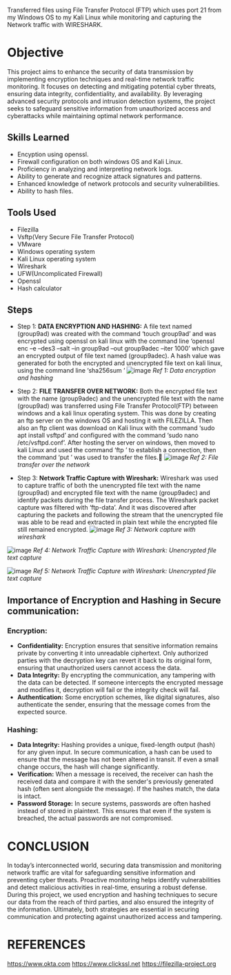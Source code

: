Transferred files using File Transfer Protocol (FTP) which uses port 21 from my Windows OS to my Kali Linux while monitoring and capturing the Network traffic with WIRESHARK.



# Objective

This project aims to enhance the security of data transmission by implementing encryption techniques and real-time network traffic monitoring. It focuses on detecting and mitigating potential cyber threats, ensuring data integrity, confidentiality, and availability. By leveraging advanced security protocols and intrusion detection systems, the project seeks to safeguard sensitive information from unauthorized access and cyberattacks while maintaining optimal network performance.

## Skills Learned

- Encyption using openssl.
- Firewall configuration on both windows OS and Kali Linux.
- Proficiency in analyzing and interpreting network logs.
- Ability to generate and recognize attack signatures and patterns.
- Enhanced knowledge of network protocols and security vulnerabilities.
- Ability to hash files.

## Tools Used

- Filezilla
- Vsftp(Very Secure File Transfer Protocol)
- VMware
- Windows operating system
- Kali Linux operating system
- Wireshark
- UFW(Uncomplicated Firewall)
- Openssl
- Hash calculator

## Steps
- Step 1: **DATA ENCRYPTION AND HASHING:** A file text named (group9ad) was created with the command ‘touch group9ad’ and was encrypted using openssl on kali linux with the command line ‘openssl enc –e –des3 –salt –in group9ad –out group9adec –iter 1000’ which gave an encrypted output of  file text named (group9adec). A hash value was generated for both the encrypted and unencrypted file text on kali linux, using the command line ‘sha256sum <file name>’
![image](https://github.com/user-attachments/assets/a7179dd2-c5a2-4e6d-b98d-bdcba0a935cd)
*Ref 1: Data encryption and hashing*


- Step 2: **FILE TRANSFER OVER NETWORK:** Both the encrypted file text with the name (group9adec) and the unencrypted file text with the name (group9ad) was transferred using File Transfer Protocol(FTP) between windows and a kali linux operating system. This was done by creating an ftp server on the windows OS and hosting it with FILEZILLA. Then also an ftp client was download on Kali linux with the command ‘sudo apt install vsftpd’ and configured with the command ‘sudo nano /etc/vsftpd.conf’. After hosting the server on windows, then moved to kali Linux and used the command ‘ftp <windows Ip address>’ to establish a connection, then the command ‘put <file name>’ was used to transfer the files.
![image](https://github.com/user-attachments/assets/c4c6b4cf-d717-4995-aba0-7cbd5ed3019f)
*Ref 2: File transfer over the network*

- Step 3: **Network Traffic Capture with Wireshark:** Wireshark was used to capture traffic of both the unencrypted file text with the name (group9ad) and encrypted  file text with the name (group9adec) and identify packets during the file transfer process. The Wireshark packet capture was filtered with ‘ftp-data’. And it was discovered after capturing the packets and following the stream that the unencrypted file was able to be read and extracted in plain text while the encrypted file still remained encrypted. 
![image](https://github.com/user-attachments/assets/58f16ade-b403-434c-bbef-99b2fe992eed)
*Ref 3: Network capture with wireshark*


![image](https://github.com/user-attachments/assets/bd08263b-8d01-4ea4-a48c-9ae5a105f66f)
*Ref 4: Network Traffic Capture with Wireshark: Unencrypted file text capture*


![image](https://github.com/user-attachments/assets/0927a10a-85ff-496a-9266-dcb4d4017ffc)
*Ref 5: Network Traffic Capture with Wireshark: Unencrypted file text capture*


## Importance of Encryption and Hashing in Secure communication:
### Encryption:
- **Confidentiality:** Encryption ensures that sensitive information remains private by converting it into unreadable ciphertext. Only authorized parties with the decryption key can revert it back to its original form, ensuring that unauthorized users cannot access the data.
- **Data Integrity:** By encrypting the communication, any tampering with the data can be detected. If someone intercepts the encrypted message and modifies it, decryption will fail or the integrity check will fail.
- **Authentication:** Some encryption schemes, like digital signatures, also authenticate the sender, ensuring that the message comes from the expected source.

### Hashing:
- **Data Integrity:** Hashing provides a unique, fixed-length output (hash) for any given input. In secure communication, a hash can be used to ensure that the message has not been altered in transit. If even a small change occurs, the hash will change significantly.
- **Verification:** When a message is received, the receiver can hash the received data and compare it with the sender's previously generated hash (often sent alongside the message). If the hashes match, the data is intact. 
- **Password Storage:** In secure systems, passwords are often hashed instead of stored in plaintext. This ensures that even if the system is breached, the actual passwords are not compromised.


# CONCLUSION
In today’s interconnected world, securing data transmission and monitoring network traffic are vital for safeguarding sensitive information and preventing cyber threats. Proactive monitoring helps identify vulnerabilities and detect malicious activities in real-time, ensuring a robust defense. During this project, we used encryption and hashing techniques to secure our data from the reach of third parties, and also ensured the integrity of the information. Ultimately, both strategies are essential in securing communication and protecting against unauthorized access and tampering.


# REFERENCES
https://www.okta.com
https://www.clickssl.net
https://filezilla-project.org

